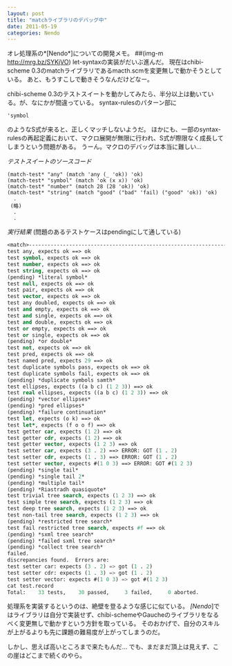 ```yaml
---
layout: post
title: "matchライブラリのデバッグ中"
date: 2011-05-19
categories: Nendo
---
```

オレ処理系の*[Nendo*]についての開発メモ。
 ##(img-m http://mrg.bz/SYKjVO)
let-syntaxの実装がだいぶ進んだ。
現在はchibi-scheme 0.3のmatchライブラリであるmacth.scmを変更無しで動かそうとしている。
あと、もうすこしで動きそうなんだけどなー。

chibi-scheme 0.3のテストスイートを動かしてみたら、半分以上は動いている。が、なにかが間違っている。
syntax-rulesのパターン部に
```
'symbol
```
のようなS式が来ると、正しくマッチしないようだ。
ほかにも、一部のsyntax-rulesの再起定義において、マクロ展開が無限に行われ、S式が際限なく成長してしまうという問題がある。
うーん。マクロのデバッグは本当に難しい…

*テストスイートのソースコード*
```
(match-test* "any" (match 'any (_ 'ok)) 'ok)
(match-test* "symbol" (match 'ok (x x)) 'ok)
(match-test* "number" (match 28 (28 'ok)) 'ok)
(match-test* "string" (match "good" ("bad" 'fail) ("good" 'ok)) 'ok)
  .
 (略)
  .
  .
```

*実行結果* (問題のあるテストケースはpendingにして通している)
```lisp
<match>------------------------------------------------------------------------
test any, expects ok ==> ok
test symbol, expects ok ==> ok
test number, expects ok ==> ok
test string, expects ok ==> ok
(pending) *literal symbol*
test null, expects ok ==> ok
test pair, expects ok ==> ok
test vector, expects ok ==> ok
test any doubled, expects ok ==> ok
test and empty, expects ok ==> ok
test and single, expects ok ==> ok
test and double, expects ok ==> ok
test or empty, expects ok ==> ok
test or single, expects ok ==> ok
(pending) *or double*
test not, expects ok ==> ok
test pred, expects ok ==> ok
test named pred, expects 29 ==> ok
test duplicate symbols pass, expects ok ==> ok
test duplicate symbols fail, expects ok ==> ok
(pending) *duplicate symbols samth*
test ellipses, expects ((a b c) (1 2 3)) ==> ok
test real ellipses, expects ((a b c) (1 2 3)) ==> ok
(pending) *vector ellipses*
(pending) *pred ellipses*
(pending) *failure continuation*
test let, expects (o k) ==> ok
test let*, expects (f o o f) ==> ok
test getter car, expects (1 2) ==> ok
test getter cdr, expects (1 2) ==> ok
test getter vector, expects (1 2 3) ==> ok
test setter car, expects (3 . 2) ==> ERROR: GOT (1 . 2)
test setter cdr, expects (1 . 3) ==> ERROR: GOT (1 . 2)
test setter vector, expects #(1 0 3) ==> ERROR: GOT #(1 2 3)
(pending) *single tail*
(pending) *single tail 2*
(pending) *multiple tail*
(pending) *Riastradh quasiquote*
test trivial tree search, expects (1 2 3) ==> ok
test simple tree search, expects (1 2 3) ==> ok
test deep tree search, expects (1 2 3) ==> ok
test non-tail tree search, expects (1 2 3) ==> ok
(pending) *restricted tree search*
test fail restricted tree search, expects #f ==> ok
(pending) *sxml tree search*
(pending) *failed sxml tree search*
(pending) *collect tree search*
failed.
discrepancies found.  Errors are:
test setter car: expects (3 . 2) => got (1 . 2)
test setter cdr: expects (1 . 3) => got (1 . 2)
test setter vector: expects #(1 0 3) => got #(1 2 3)
cat test.record
Total:    33 tests,    30 passed,     3 failed,     0 aborted.
```

処理系を実装するというのは、絶壁を登るような感じに似ている。
*[Nendo*]ではライブラリは自分で実装せず、chibi-schemeやGaucheのライブラリをなるべく変更無しで動かすという方針を取っている。
そのおかげで、自分のスキルが上がるよりも先に課題の難易度が上がってしまうのだ。

しかし、思えば高いところまで来たもんだ…
でも、まだまだ頂上は見えず、この崖はどこまで続くのやら。
